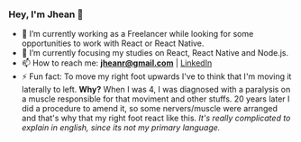 ### Hey, I'm Jhean 👋

- 🔭 I’m currently working as a Freelancer while looking for some opportunities to work with React or React Native.
- 🌱 I’m currently focusing my studies on React, React Native and Node.js.
- 📫 How to reach me: **jheanr@gmail.com** | [LinkedIn](https://www.linkedin.com/in/jheanramos/)
- ⚡ Fun fact: To move my right foot upwards I've to think that I'm moving it laterally to left. **Why?** When I was 4, I was diagnosed with a paralysis on a muscle responsible for that moviment and other stuffs. 20 years later I did a procedure to amend it, so some nervers/muscle were arranged and that's why that my right foot react like this. *It's really complicated to explain in english, since its not my primary language.*
